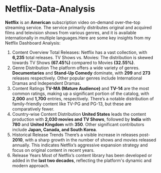 # Netflix-Data-Analysis
**Netflix** is an **American** subscription video on-demand over-the-top streaming service. The service primarily distributes original and acquired films and television shows from various genres, and it is available internationally in multiple languages.Here are some key insights from my Netflix Dashboard Analysis:

1. Content Overview
Total Releases: Netflix has a vast collection, with **6,235** total releases.
TV Shows vs. Movies: The distribution is skewed towards TV Shows **(67.45%)** compared to Movies **(32.55%)**.
2. Genre Distribution
The platform offers a wide variety of genres.
**Documentaries** and __Stand-Up Comedy__ dominate, with **299** and **273** releases respectively.
Other popular genres include International Dramas and Independent Dramas.
3. Content Ratings
**TV-MA (Mature Audience)** and **TV-14** are the most common ratings, making up a significant portion of the catalog, with **2,000** and **1,700** entries, respectively.
There’s a notable distribution of family-friendly content like TV-PG and PG-13, but these are comparatively fewer.
4. Country-wise Content Distribution
**United States** leads the content production with **2,030 movies and TV Shows**, followed by **India** with **780** and **United Kingdom** with **350**.
Other significant contributors include **Japan, Canada, and South Korea**.
5. Historical Release Trends
There’s a visible increase in releases post-**2010**, with a sharp growth in the number of shows and movies released annually. This indicates Netflix’s aggressive expansion strategy and focus on original content in recent years.
6. Release Years
Most of Netflix’s content library has been developed or added in the **last two decades**, reflecting the platform's dynamic and modern approach.

